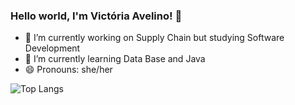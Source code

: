 ### Hello world, I'm Victória Avelino! 👋


- 🔭 I’m currently working on Supply Chain but studying Software Development
- 🌱 I’m currently learning Data Base and Java
- 😄 Pronouns: she/her

![Top Langs](https://github-readme-stats-git-masterrstaa-rickstaa.vercel.app/api/top-langs/?username=viccarol&bg_color=000&border_color=30A3DC&title_color=E94D5F&text_color=FFF)

